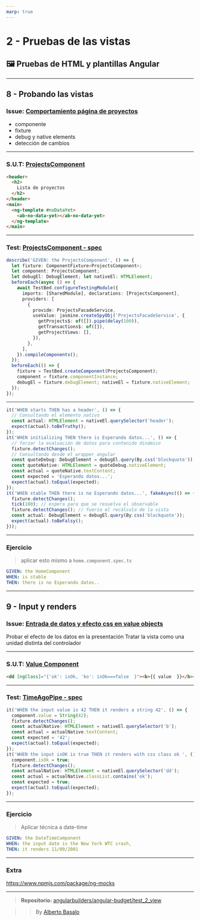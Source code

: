 ```yaml
---
marp: true
---
```


# 2 - Pruebas de las vistas

## 🖼 Pruebas de HTML y plantillas Angular

---

## 8 - Probando las vistas

### **Issue:** [Comportamiento página de proyectos ](https://github.com/angularbuilders/angular-budget/issues/61)

 * componente
 * fixture
 * debug y native elements
 * detección de cambios

---

###  **S.U.T:** [ProjectsComponent ](https://github.com/angularbuilders/angular-budget/blob/test_2_view/src/app/pages/projects/projects.component.html)

```html
<header>
  <h2>
    Lista de proyectos
  </h2>
</header>
<main>
  <ng-template #noDataYet>
    <ab-no-data-yet></ab-no-data-yet>
  </ng-template>
</main>
```

---

### **Test:** [ProjectsComponent - spec ](https://github.com/angularbuilders/angular-budget/blob/test_2_view/src/app/pages/projects/projects.component.spec.ts)

```typescript
describe('GIVEN: the ProjectsComponent', () => {
  let fixture: ComponentFixture<ProjectsComponent>;
  let component: ProjectsComponent;
  let debugEl: DebugElement; let nativeEl: HTMLElement;
  beforeEach(async () => {
    await TestBed.configureTestingModule({
      imports: [SharedModule], declarations: [ProjectsComponent],
      providers: [
        {
          provide: ProjectsFacadeService,
          useValue: jasmine.createSpyObj('ProjectsFacadeService', {
            getProjects$: of([]).pipe(delay(100)),
            getTransactions$: of([]),
            getProjectViews: [],
          }),
        },
      ],
    }).compileComponents();
  });
  beforeEach(() => {
    fixture = TestBed.createComponent(ProjectsComponent);
    component = fixture.componentInstance;
    debugEl = fixture.debugElement; nativeEl = fixture.nativeElement;
  });
});
```

---

```typescript
it('WHEN starts THEN has a header', () => {
  // Consultando el elemento nativo
  const actual: HTMLElement = nativeEl.querySelector('header');
  expect(actual).toBeTruthy();
});
it('WHEN initializing THEN there is Esperando datos...', () => {
  // forzar la evaluación de datos para contenido dinámico
  fixture.detectChanges();
  // Consultando desde el wrapper angular
  const quoteDebug: DebugElement = debugEl.query(By.css('blockquote'));
  const quoteNative: HTMLElement = quoteDebug.nativeElement;
  const actual = quoteNative.textContent;
  const expected = 'Esperando datos...';
  expect(actual).toEqual(expected);
});
it('WHEN stable THEN there is no Esperando datos...', fakeAsync(() => {
  fixture.detectChanges();
  tick(100); // espera para que se resuelva el observable
  fixture.detectChanges(); // fuerza el recálculo de la vista
  const actual: DebugElement = debugEl.query(By.css('blockquote'));
  expect(actual).toBeFalsy();
}));
```

---

### Ejercicio

> aplicar esto mismo a `home.component.spec.ts`

```yml
GIVEN: the HomeComponent
WHEN: is stable
THEN: there is no Esperando datos..
```

---

## 9 - Input y renders

### **Issue:** [Entrada de datos y efecto css en value objects ](https://github.com/angularbuilders/angular-budget/issues/62)

Probar el efecto de los datos en la presentación
Tratar la vista como una unidad distinta del controlador

---

###  **S.U.T:** [Value Component ](https://github.com/angularbuilders/angular-budget/blob/test_2_view/src/app/shared/atoms/value/value.component.html)

```html
<dd [ngClass]="{'ok': isOk, 'ko': isOk===false  }"><b>{{ value  }}</b></dd>
```

---

### **Test:** [TimeAgoPipe - spec ](https://github.com/angularbuilders/angular-budget/blob/test_2_view/src/app/shared/atoms/value/value.component.spec.ts)

```typescript
it('WHEN the input value is 42 THEN it renders a string 42', () => {
  component.value = String(42);
  fixture.detectChanges();
  const actualNative: HTMLElement = nativeEl.querySelector('b');
  const actual = actualNative.textContent;
  const expected = '42';
  expect(actual).toEqual(expected);
});
it('WHEN the input isOK is true THEN it renders with css class ok ', () => {
  component.isOk = true;
  fixture.detectChanges();
  const actualNative: HTMLElement = nativeEl.querySelector('dd');
  const actual = actualNative.classList.contains('ok');
  const expected = true;
  expect(actual).toEqual(expected);
});
```

---

### Ejercicio

> Aplicar técnica a date-time

```yml
GIVEN: the DateTimeComponent
WHEN: the input date is the New York WTC crash,
THEN: it renders 11/09/2001
```

---

### Extra
https://www.npmjs.com/package/ng-mocks

---

> **Repositorio:** [angularbuilders/angular-budget/test_2_view](https://github.com/angularbuilders/angular-budget/tree/test_2_view)

> > By [Alberto Basalo](https://twitter.com/albertobasalo)
